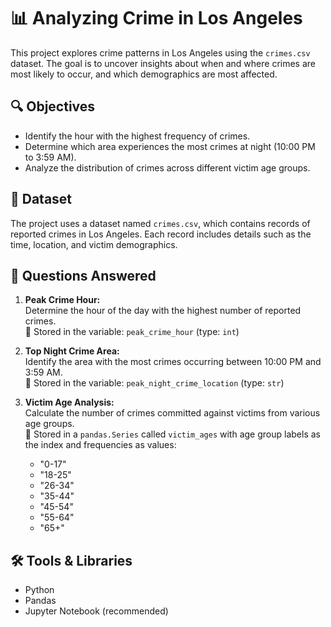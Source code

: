 # 📊 Analyzing Crime in Los Angeles

This project explores crime patterns in Los Angeles using the `crimes.csv` dataset. The goal is to uncover insights about when and where crimes are most likely to occur, and which demographics are most affected.

## 🔍 Objectives

- Identify the hour with the highest frequency of crimes.
- Determine which area experiences the most crimes at night (10:00 PM to 3:59 AM).
- Analyze the distribution of crimes across different victim age groups.

## 📁 Dataset

The project uses a dataset named `crimes.csv`, which contains records of reported crimes in Los Angeles. Each record includes details such as the time, location, and victim demographics.

## 📌 Questions Answered

1. **Peak Crime Hour:**  
   Determine the hour of the day with the highest number of reported crimes.  
   🧠 Stored in the variable: `peak_crime_hour` (type: `int`)

2. **Top Night Crime Area:**  
   Identify the area with the most crimes occurring between 10:00 PM and 3:59 AM.  
   🧠 Stored in the variable: `peak_night_crime_location` (type: `str`)

3. **Victim Age Analysis:**  
   Calculate the number of crimes committed against victims from various age groups.  
   🧠 Stored in a `pandas.Series` called `victim_ages` with age group labels as the index and frequencies as values:
   - "0-17"
   - "18-25"
   - "26-34"
   - "35-44"
   - "45-54"
   - "55-64"
   - "65+"

## 🛠 Tools & Libraries

- Python
- Pandas
- Jupyter Notebook (recommended)